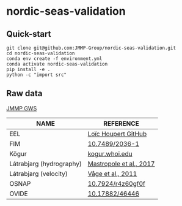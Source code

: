 # nordic-seas-validation

## Quick-start

```shell
git clone git@github.com:JMMP-Group/nordic-seas-validation.git
cd nordic-seas-validation
conda env create -f environment.yml
conda activate nordic-seas-validation
pip install -e .
python -c "import src"
```
## Raw data
[JMMP GWS](https://gws-access.jasmin.ac.uk/public/jmmp/NORVAL/)

| NAME | REFERENCE |
|---|---|
| EEL | [Loïc Houpert GitHub](https://github.com/lhoupert/analysis_eel_data)
| FIM | [10.7489/2036-1](https://doi.org/10.7489/2036-1) |
| Kögur | [kogur.whoi.edu](http://kogur.whoi.edu/php/index.php#gridded) |
| Látrabjarg (hydrography) | [Mastropole et al., 2017](https://doi.org/10.1002/2016JC012007) |
| Látrabjarg (velocity) | [Våge et al., 2011](https://doi.org/10.1038/ngeo1234) |
| OSNAP | [10.7924/r4z60gf0f](https://doi.org/10.7924/r4z60gf0f) |
| OVIDE | [10.17882/46446](https://doi.org/10.17882/46446)
